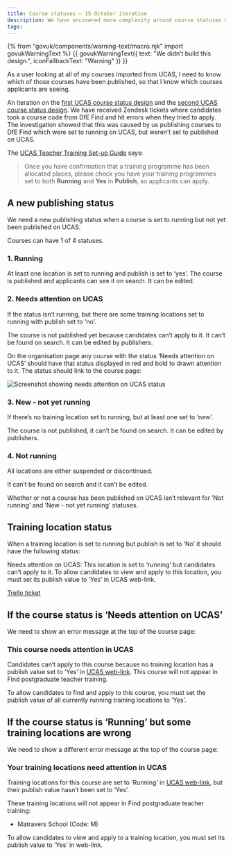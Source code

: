 ```yaml
---
title: Course statuses – 15 October iteration
description: We have uncovered more complexity around course statuses on UCAS.
tags:
---
```


{% from "govuk/components/warning-text/macro.njk" import govukWarningText %}
{{ govukWarningText({ text: "We didn’t build this design.", iconFallbackText: "Warning" }) }}

As a user looking at all of my courses imported from UCAS, I need to know which of those courses have been published, so that I know which courses applicants are seeing.

An iteration on the [first UCAS course status design](/publish-teacher-training/ucas-course-status) and the [second UCAS course status design](/publish-teacher-training/course-not-running). We have received Zendesk tickets where candidates took a course code from DfE Find and hit errors when they tried to apply. The investigation showed that this was caused by us publishing courses to DfE Find which were set to running on UCAS, but weren’t set to published on UCAS.

The [UCAS Teacher Training Set-up Guide](https://www.ucas.com/file/115581/download?token=mv-G6P53) says:

> Once you have confirmation that a training programme has been allocated places, please check you have your training programmes set to both **Running** and **Yes** in **Publish**, so applicants can apply.

## A new publishing status

We need a new publishing status when a course is set to running but not yet been published on UCAS.

Courses can have 1 of 4 statuses.

### 1\. Running

At least one location is set to running and publish is set to ‘yes’. The course is published and applicants can see it on search. It can be edited.

### 2\. Needs attention on UCAS

If the status isn’t running, but there are some training locations set to running with publish set to ‘no’.

The course is not published yet because candidates can’t apply to it. It can’t be found on search. It can be edited by publishers.

On the organisation page any course with the status ‘Needs attention on UCAS’ should have that status displayed in red and bold to drawn attention to it. The status should link to the course page:

![Screenshot showing needs attention on UCAS status](/images/publish-teacher-training-courses/needs-attention-status.png)

### 3\. New - not yet running

If there’s no training location set to running, but at least one set to ‘new’.

The course is not published, it can’t be found on search. It can be edited by publishers.

### 4\. Not running

All locations are either suspended or discontinued.

It can’t be found on search and it can’t be edited.

Whether or not a course has been published on UCAS isn’t relevant for ’Not running’ and ’New - not yet running’ statuses.

## Training location status

When a training location is set to running but publish is set to ‘No’ it should have the following status:

Needs attention on UCAS: This location is set to ‘running’ but candidates can’t apply to it. To allow candidates to view and apply to this location, you must set its publish value to ‘Yes’ in UCAS web-link.

[Trello ticket](https://trello.com/c/sXUxUwyL/479-ucas-unpublished-courses-appearing-on-search-showing-incorrectly-on-publish)

## If the course status is ‘Needs attention on UCAS’

We need to show an error message at the top of the course page:

### This course needs attention in UCAS

Candidates can’t apply to this course because no training location has a publish value set to ‘Yes’ in [UCAS web-link](#). This course will not appear in Find postgraduate teacher training.

To allow candidates to find and apply to this course, you must set the publish value of all currently running training locations to ‘Yes’.

## If the course status is ‘Running’ but some training locations are wrong

We need to show a different error message at the top of the course page:

### Your training locations need attention in UCAS

Training locations for this course are set to ‘Running’ in [UCAS web-link](#), but their publish value hasn’t been set to ‘Yes’.

These training locations will not appear in Find postgraduate teacher training:

* Matravers School (Code: M)

To allow candidates to view and apply to a training location, you must set its publish value to ‘Yes’ in web-link.
